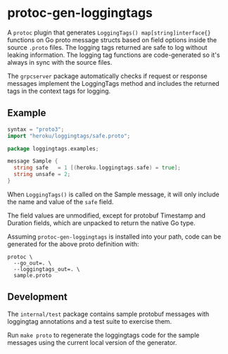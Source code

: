 # protoc-gen-loggingtags

A `protoc` plugin that generates `LoggingTags() map[string]interface{}`
functions on Go proto message structs based on field options inside the source
`.proto` files. The logging tags returned are safe to log without leaking
information. The logging tag functions are code-generated so it's always in
sync with the source files.

The `grpcserver` package automatically checks if request or response messages
implement the LoggingTags method and includes the returned tags in the context
tags for logging.

## Example

```go
syntax = "proto3";
import "heroku/loggingtags/safe.proto";

package loggingtags.examples;

message Sample {
  string safe   = 1 [(heroku.loggingtags.safe) = true];
  string unsafe = 2;
}
```

When `LoggingTags()` is called on the Sample message, it will only include the
name and value of the `safe` field.

The field values are unmodified, except for protobuf Timestamp and Duration
fields, which are unpacked to return the native Go type.

Assuming `protoc-gen-loggingtags` is installed into your path, code can be
generated for the above proto definition with:

```
protoc \
  --go_out=. \
  --loggingtags_out=. \
  sample.proto
```

## Development

The `internal/test` package contains sample protobuf messages with loggingtag
annotations and a test suite to exercise them.

Run `make proto` to regenerate the loggingtags code for the sample messages
using the current local version of the generator.
